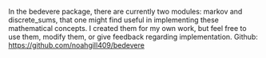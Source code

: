 In the bedevere package, there are currently two modules: markov and discrete_sums, that one might find useful in implementing these mathematical concepts. I created them for my own work, but feel free to use them, modify them, or give feedback regarding implementation.
Github: https://github.com/noahgill409/bedevere